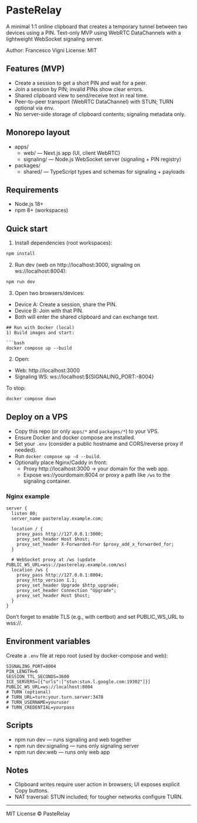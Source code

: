 # PasteRelay

A minimal 1:1 online clipboard that creates a temporary tunnel between two devices using a PIN. Text-only MVP using WebRTC DataChannels with a lightweight WebSocket signaling server.

Author: Francesco Vigni
License: MIT

## Features (MVP)
- Create a session to get a short PIN and wait for a peer.
- Join a session by PIN; invalid PINs show clear errors.
- Shared clipboard view to send/receive text in real time.
- Peer-to-peer transport (WebRTC DataChannel) with STUN; TURN optional via env.
- No server-side storage of clipboard contents; signaling metadata only.

## Monorepo layout
- apps/
  - web/ — Next.js app (UI, client WebRTC)
  - signaling/ — Node.js WebSocket server (signaling + PIN registry)
- packages/
  - shared/ — TypeScript types and schemas for signaling + payloads

## Requirements
- Node.js 18+
- npm 8+ (workspaces)

## Quick start
1) Install dependencies (root workspaces):

```bash
npm install
```

2) Run dev (web on http://localhost:3000, signaling on ws://localhost:8004):

```bash
npm run dev
```

3) Open two browsers/devices:
- Device A: Create a session, share the PIN.
- Device B: Join with that PIN.
- Both will enter the shared clipboard and can exchange text.

```
## Run with Docker (local)
1) Build images and start:

```bash
docker compose up --build
```

2) Open:
- Web: http://localhost:3000
- Signaling WS: ws://localhost:${SIGNALING_PORT:-8004}

To stop:

```bash
docker compose down
```

## Deploy on a VPS
- Copy this repo (or only `apps/*` and `packages/*`) to your VPS.
- Ensure Docker and docker compose are installed.
- Set your `.env` (consider a public hostname and CORS/reverse proxy if needed).
- Run `docker compose up -d --build`.
- Optionally place Nginx/Caddy in front:
  - Proxy http://localhost:3000 → your domain for the web app.
  - Expose ws://yourdomain:8004 or proxy a path like `/ws` to the signaling container.

### Nginx example

```
server {
  listen 80;
  server_name pasterelay.example.com;

  location / {
    proxy_pass http://127.0.0.1:3000;
    proxy_set_header Host $host;
    proxy_set_header X-Forwarded-For $proxy_add_x_forwarded_for;
  }

  # WebSocket proxy at /ws (update PUBLIC_WS_URL=wss://pasterelay.example.com/ws)
  location /ws {
    proxy_pass http://127.0.0.1:8004;
    proxy_http_version 1.1;
    proxy_set_header Upgrade $http_upgrade;
    proxy_set_header Connection "Upgrade";
    proxy_set_header Host $host;
  }
}
```

Don’t forget to enable TLS (e.g., with certbot) and set PUBLIC_WS_URL to wss://.

## Environment variables
Create a `.env` file at repo root (used by docker-compose and web):

```
SIGNALING_PORT=8004
PIN_LENGTH=6
SESSION_TTL_SECONDS=3600
ICE_SERVERS=[{"urls":["stun:stun.l.google.com:19302"]}]
PUBLIC_WS_URL=ws://localhost:8004
# TURN (optional)
# TURN_URL=turn:your.turn.server:3478
# TURN_USERNAME=youruser
# TURN_CREDENTIAL=yourpass
```

## Scripts
- npm run dev — runs signaling and web together
- npm run dev:signaling — runs only signaling server
- npm run dev:web — runs only web app

## Notes
- Clipboard writes require user action in browsers; UI exposes explicit Copy buttons.
- NAT traversal: STUN included; for tougher networks configure TURN.

---

MIT License © PasteRelay